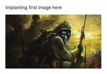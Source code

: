 ﻿﻿﻿﻿﻿﻿﻿Implanting first image here


![test image](https://github.com/williamfreigang/practice/blob/master/stalker_1.png)





